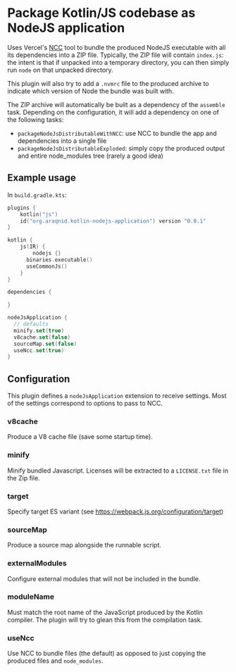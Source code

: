 # Package Kotlin/JS codebase as NodeJS application

Uses Vercel's [NCC](https://github.com/vercel/ncc) tool to bundle the produced NodeJS
executable with all its dependencies into a ZIP file. Typically, the ZIP file will
contain `index.js`: the intent is that if unpacked into a temporary directory, you can
then simply run `node` on that unpacked directory.

This plugin will also try to add a `.nvmrc` file to the produced archive to indicate
which version of Node the bundle was built with.

The ZIP archive will automatically be built as a dependency of the `assemble` task.
Depending on the configuration, it will add a dependency on one of the following tasks:

- `packageNodeJsDistributableWithNCC`: use NCC to bundle the app and dependencies into a single file
- `packageNodeJsDistributableExploded`: simply copy the produced output and entire node_modules tree
  (rarely a good idea)

## Example usage

In `build.gradle.kts`:

```kotlin
plugins {
    kotlin("js")
    id("org.araqnid.kotlin-nodejs-application") version "0.0.1"
}

kotlin {
    js(IR) {
        nodejs {}
      binaries.executable()
      useCommonJs()
    }
}

dependencies {

}

nodeJsApplication {
  // defaults
  minify.set(true)
  v8cache.set(false)
  sourceMap.set(false)
  useNcc.set(true)
}
```

## Configuration

This plugin defines a `nodeJsApplication` extension to receive settings. Most of the settings
correspond to options to pass to NCC.

### v8cache

Produce a V8 cache file (save some startup time).

### minify

Minify bundled Javascript. Licenses will be extracted to a `LICENSE.txt` file in the Zip file.

### target

Specify target ES variant (see https://webpack.js.org/configuration/target)

### sourceMap

Produce a source map alongside the runnable script.

### externalModules

Configure external modules that will not be included in the bundle.

### moduleName

Must match the root name of the JavaScript produced by the Kotlin compiler. The plugin will try to glean this from
the compilation task.

### useNcc

Use NCC to bundle files (the default) as opposed to just copying the produced files and `node_modules`.
